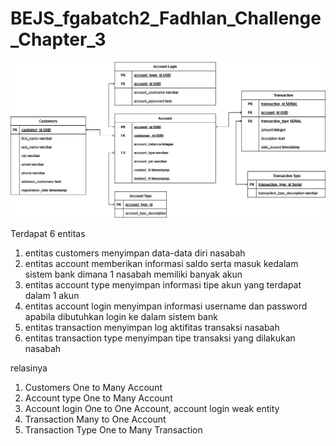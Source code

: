 ﻿# BEJS_fgabatch2_Fadhlan_Challenge_Chapter_3
![alt text](https://github.com/fanlya/BEJS_fgabatch2_Fadhlan_Challenge_Chapter_3/blob/master/Database%20diagram.drawio.png)

Terdapat 6 entitas
1. entitas customers menyimpan data-data diri nasabah
2. entitas account memberikan informasi saldo serta masuk kedalam sistem bank dimana 1 nasabah memiliki banyak akun
3. entitas account type menyimpan informasi tipe akun yang terdapat dalam 1 akun
4. entitas account login menyimpan informasi username dan password apabila dibutuhkan login ke dalam sistem bank
5. entitas transaction menyimpan log aktifitas transaksi nasabah
6. entitas transaction type menyimpan tipe transaksi yang dilakukan nasabah

relasinya
1. Customers One to Many Account
2. Account type One to Many Account
3. Account login One to One Account, account login weak entity
4. Transaction Many to One Account
5. Transaction Type One to Many Transaction
